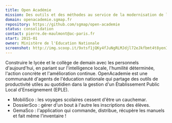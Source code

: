 ```yaml
---
title: Open Académie
mission: Des outils et des méthodes au service de la modernisation de l’action publique dans l’Éducation nationale.
domain: openacademie.sgmap.fr
repository: https://github.com/sgmap/open-academie
status: consolidation
contact: pierre.de-maulmont@ac-paris.fr
start: 2015-01
owner: Ministère de l'Education Nationale
screenshot: http://img.scoop.it/9xtsf1jQKy4fJuNgRLMJdjl72eJkfbmt4t8yenImKBVvK0kTmF0xjctABnaLJIm9
---
```


Construire le lycée et le collège de demain avec les personnels d'aujourd'hui, en pariant sur l'intelligence locale, l'humilité déterminée, l'action concrète et l'amélioration continue. OpenAcademie est une communauté d'agents de l'éducation nationale qui partage des outils de productivité utiles au quotidien dans la gestion d'un Établissement Public Local d'Enseignement (EPLE).

- MobiliSco : les voyages scolaires cessent d'être un cauchemar.
- DossierSco : gérer d'un bout à l'autre les inscriptions des élèves.
- GemaSco : l'application qui commande, distribue, récupère les manuels et fait même l'inventaire !
